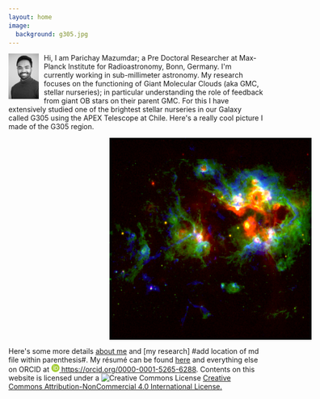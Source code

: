 ```yaml
---
layout: home
image:
  background: g305.jpg
---
```

 <img src="/img/prof_pic-min.jpg" alt="Parichay Mazumdar" align="left" width="60" style="margin-right: 10px"/> Hi, I am Parichay Mazumdar;
 a Pre Doctoral Researcher at Max-Planck Institute for Radioastronomy, Bonn, Germany. I'm currently working in sub-millimeter astronomy.
 My research focuses on the functioning of Giant Molecular Clouds (aka GMC, stellar nurseries); in particular understanding the role of 
 feedback from giant OB stars on their parent GMC. For this I have extensively studied one of the brightest stellar nurseries in our
 Galaxy called G305 using the APEX Telescope at Chile. Here's a really cool picture I made of the G305 region.
 
 <img src="/img/g305_no_frame.jpg" alt="G305" height="400" style="vertical-align:middle;margin:0px 200px"/>

Here's some more details [about me](about.md) and [my research] #add location of md file within
parenthesis#. My résumé can be found [here](Resume-acad-pic.pdf) and everything else on ORCID at
<a href= "https://orcid.org/0000-0001-5265-6288"><img alt="ORCID logo" src="/img/logos/orcid_icon.svg" width="16" height="16" />
https://orcid.org/0000-0001-5265-6288</a>. Contents on this website is licensed under a <img alt="Creative Commons License" style="border-width:0" src="https://i.creativecommons.org/l/by-nc/4.0/80x15.png" /> <a rel="license" href="http://creativecommons.org/licenses/by-nc/4.0/">
Creative Commons Attribution-NonCommercial 4.0 International License</a><a rel="license" href="http://creativecommons.org/licenses/by-nc/4.0/">.
